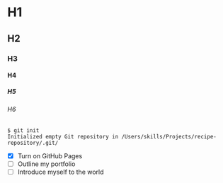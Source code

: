# H1
## H2
### H3
#### H4
##### H5
###### H6

[comment]: <![Image of Yaktocat](https://octodex.github.com/images/yaktocat.png)>

```
$ git init
Initialized empty Git repository in /Users/skills/Projects/recipe-repository/.git/
```
- [x] Turn on GitHub Pages
- [ ] Outline my portfolio
- [ ] Introduce myself to the world
